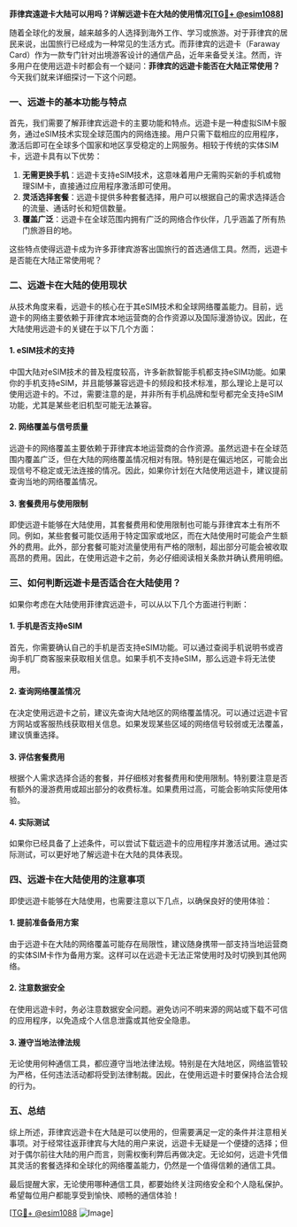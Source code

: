 **菲律宾遠遊卡大陆可以用吗？详解远遊卡在大陆的使用情况[[TG💪+ @esim1088](https://t.me/s/esim1088)]**

随着全球化的发展，越来越多的人选择到海外工作、学习或旅游。对于菲律宾的居民来说，出国旅行已经成为一种常见的生活方式。而菲律宾的远遊卡（Faraway Card）作为一款专门针对出境游客设计的通信产品，近年来备受关注。然而，许多用户在使用远遊卡时都会有一个疑问：**菲律宾的远遊卡能否在大陆正常使用？** 今天我们就来详细探讨一下这个问题。

### 一、远遊卡的基本功能与特点

首先，我们需要了解菲律宾远遊卡的主要功能和特点。远遊卡是一种虚拟SIM卡服务，通过eSIM技术实现全球范围内的网络连接。用户只需下载相应的应用程序，激活后即可在全球多个国家和地区享受稳定的上网服务。相较于传统的实体SIM卡，远遊卡具有以下优势：

1. **无需更换手机**：远遊卡支持eSIM技术，这意味着用户无需购买新的手机或物理SIM卡，直接通过应用程序激活即可使用。
2. **灵活选择套餐**：远遊卡提供多种套餐选择，用户可以根据自己的需求选择适合的流量、通话时长和短信数量。
3. **覆盖广泛**：远遊卡在全球范围内拥有广泛的网络合作伙伴，几乎涵盖了所有热门旅游目的地。

这些特点使得远遊卡成为许多菲律宾游客出国旅行的首选通信工具。然而，远遊卡是否能在大陆正常使用呢？

### 二、远遊卡在大陆的使用现状

从技术角度来看，远遊卡的核心在于其eSIM技术和全球网络覆盖能力。目前，远遊卡的网络主要依赖于菲律宾本地运营商的合作资源以及国际漫游协议。因此，在大陆使用远遊卡的关键在于以下几个方面：

#### 1. eSIM技术的支持

中国大陆对eSIM技术的普及程度较高，许多新款智能手机都支持eSIM功能。如果你的手机支持eSIM，并且能够兼容远遊卡的频段和技术标准，那么理论上是可以使用远遊卡的。不过，需要注意的是，并非所有手机品牌和型号都完全支持eSIM功能，尤其是某些老旧机型可能无法兼容。

#### 2. 网络覆盖与信号质量

远遊卡的网络覆盖主要依赖于菲律宾本地运营商的合作资源。虽然远遊卡在全球范围内覆盖广泛，但在大陆的网络覆盖情况相对有限。特别是在偏远地区，可能会出现信号不稳定或无法连接的情况。因此，如果你计划在大陆使用远遊卡，建议提前查询当地的网络覆盖情况。

#### 3. 套餐费用与使用限制

即使远遊卡能够在大陆使用，其套餐费用和使用限制也可能与菲律宾本土有所不同。例如，某些套餐可能仅适用于特定国家或地区，而在大陆使用时可能会产生额外的费用。此外，部分套餐可能对流量使用有严格的限制，超出部分可能会被收取高昂的费用。因此，在使用远遊卡之前，务必仔细阅读相关条款并确认费用明细。

### 三、如何判断远遊卡是否适合在大陆使用？

如果你考虑在大陆使用菲律宾远遊卡，可以从以下几个方面进行判断：

#### 1. 手机是否支持eSIM

首先，你需要确认自己的手机是否支持eSIM功能。可以通过查阅手机说明书或咨询手机厂商客服来获取相关信息。如果手机不支持eSIM，那么远遊卡将无法使用。

#### 2. 查询网络覆盖情况

在决定使用远遊卡之前，建议先查询大陆地区的网络覆盖情况。可以通过远遊卡官方网站或客服热线获取相关信息。如果发现某些区域的网络信号较弱或无法覆盖，建议慎重选择。

#### 3. 评估套餐费用

根据个人需求选择合适的套餐，并仔细核对套餐费用和使用限制。特别要注意是否有额外的漫游费用或超出部分的收费标准。如果费用过高，可能会影响实际使用体验。

#### 4. 实际测试

如果你已经具备了上述条件，可以尝试下载远遊卡的应用程序并激活试用。通过实际测试，可以更好地了解远遊卡在大陆的具体表现。

### 四、远遊卡在大陆使用的注意事项

即使远遊卡能够在大陆使用，也需要注意以下几点，以确保良好的使用体验：

#### 1. 提前准备备用方案

由于远遊卡在大陆的网络覆盖可能存在局限性，建议随身携带一部支持当地运营商的实体SIM卡作为备用方案。这样可以在远遊卡无法正常使用时及时切换到其他网络。

#### 2. 注意数据安全

在使用远遊卡时，务必注意数据安全问题。避免访问不明来源的网站或下载不可信的应用程序，以免造成个人信息泄露或其他安全隐患。

#### 3. 遵守当地法律法规

无论使用何种通信工具，都应遵守当地法律法规。特别是在大陆地区，网络监管较为严格，任何违法活动都将受到法律制裁。因此，在使用远遊卡时要保持合法合规的行为。

### 五、总结

综上所述，菲律宾远遊卡在大陆是可以使用的，但需要满足一定的条件并注意相关事项。对于经常往返菲律宾与大陆的用户来说，远遊卡无疑是一个便捷的选择；但对于偶尔前往大陆的用户而言，则需权衡利弊后再做决定。无论如何，远遊卡凭借其灵活的套餐选择和全球化的网络覆盖能力，仍然是一个值得信赖的通信工具。

最后提醒大家，无论使用哪种通信工具，都要始终关注网络安全和个人隐私保护。希望每位用户都能享受到愉快、顺畅的通信体验！

[[TG💪+ @esim1088](https://t.me/s/esim1088) ![Image](https://i.postimg.cc/4NQfJmqS/Snipaste-2025-05-13-00-14-12.png)]